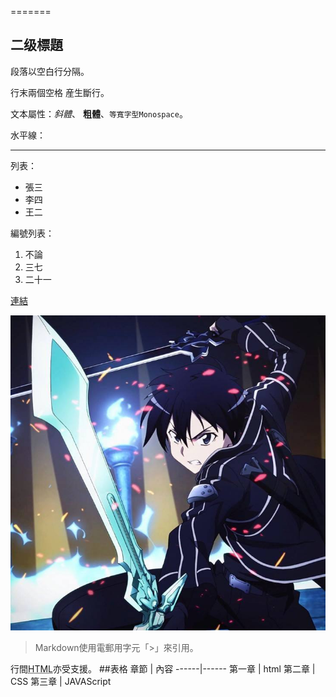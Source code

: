 =======

## 二级標題

段落以空白行分隔。

行末兩個空格  産生斷行。

文本屬性：_斜體_、
**粗體**、`等寬字型Monospace`。

水平線：

---

列表：

  * 張三
  * 李四
  * 王二

編號列表：

  1. 不論
  2. 三七
  3. 二十一

[連結](http://example.com)

![圖](victor.jpg)

> Markdown使用電郵用字元「>」來引用。

行間<abbr title="Hypertext Markup Language">HTML</abbr>亦受支援。
##表格
章節 | 內容
------|------
第一章 | html
第二章 | CSS
第三章 | JAVAScript
